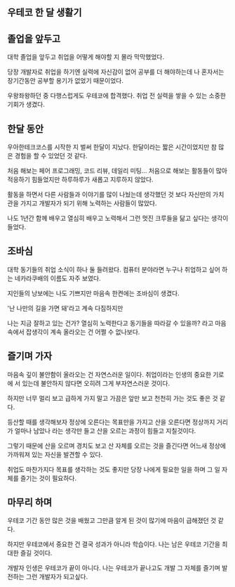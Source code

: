 ## 우테코 한 달 생활기

## 졸업을 앞두고

대학 졸업을 앞두고 취업을 어떻게 해야할 지 몰라 막막했었다.

당장 개발자로 취업을 하기엔 실력에 자신감이 없어 공부를 더 해야하는데
나 혼자서는 장기간동안 공부할 용기가 없었기 때문이었다.

우왕좌왕하던 중 다행스럽게도 우테코에 합격했다.
취업 전 실력을 쌓을 수 있는 소중한 기회가 생겼다.

## 한달 동안

우아한테크코스를 시작한 지 벌써 한달이 지났다.
한달이라는 짧은 시간이었지만 참 많은 경험을 할 수 있었던 것 같다.

처음 해보는 페어 프로그래밍, 코드 리뷰, 데일리 미팅...
처음으로 해보는 활동들이 많아 적응하기 힘들었지만 하루하루가 새롭고 지루하지 않았다.

활동을 하면서 다른 사람들과 이야기를 많이 나눴는데
생각했던 것 보다 자신만의 가치관을 가지고 개발자가 되기 위해 노력하는 사람들이 많았다.

나도 1년간 함께 배우고 열심히 배우고 노력해서
그런 멋진 크루들을 닮고 싶다는 생각이 들었다.

## 조바심

대학 동기들의 취업 소식이 하나 둘 들려왔다.
컴퓨터 분야라면 누구나 취업하고 싶어 하는 네카라쿠배의 이름도 자주 보였다.

지인들의 낭보에는 나도 기쁘지만 마음속 한켠에는 조바심이 생겼다.

'난 나만의 길을 가면 돼'라고 계속 다짐하지만

나는 지금 잘하고 있는 건가? 열심히 노력한다고 동기들을 따라갈 수 있을까?
라고 마음속에서 잡생각이 계속 올라오는 건 어쩔 수 없나보다.

## 즐기며 가자

마음속 깊이 불안함이 올라오는 건 자연스러운 일이다.
취업이라는 인생의 중요한 기로에 서 있는데 불안하지 않다면 오히려 그게 부자연스러운 것이다.

하지만 너무 멀리 보고 급하게 가지 말고 가끔은 앞만 보고 천천히 가는 것도 좋은 것 같다.

등산할 때를 생각해보자 정상에 오른다는 목표만을 가지고 산을 오른다면
정상까지 거리가 얼마나 남았나 라는 생각만 들고 산을 오르는 과정이 힘들고 지칠것이다.

그렇기 때문에 산을 오르며 경치도 보고 산 자체를 오르는 것을 즐긴다면
어느새 정상에 가까워져 있는 자신을 발견할 수 있다.

취업도 마찬가지다 목표를 생각하는 것도 좋지만
당장 나에게 필요한 일을 하며 그 일 자체를 즐기는 것이 필요하다.

## 마무리 하며

우테코 기간 동안 많은 것을 배웠고
그만큼 알게 된 것이 많기에 마음이 급해졌던 것 같다.

하지만 우테코에서 중요한 건 결국 성과가 아니라 학습이다.
나는 남은 우테코 기간을 최대한 즐길 것이다.

개발자 인생은 우테코가 끝이 아니다.
나는 우테코가 끝나고도 개발 그 자체를 즐기며 발전하는 그런 개발자가 되고싶다.
